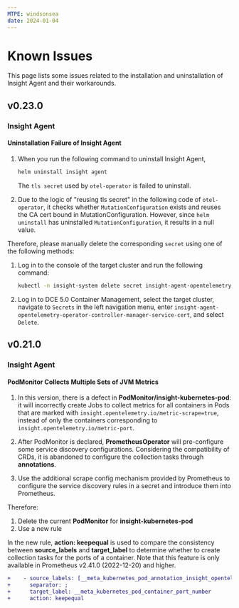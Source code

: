 ```yaml
---
MTPE: windsonsea
date: 2024-01-04
---
```


# Known Issues

This page lists some issues related to the installation and uninstallation of Insight Agent and their workarounds.

## v0.23.0

### Insight Agent

#### Uninstallation Failure of Insight Agent

1. When you run the following command to uninstall Insight Agent,

    ```sh
    helm uninstall insight agent
    ```

    The `tls secret` used by `otel-operator` is failed to uninstall.

2. Due to the logic of "reusing tls secret" in the following code of `otel-operator`,
   it checks whether `MutationConfiguration` exists and reuses the CA cert bound in
   MutationConfiguration. However, since `helm uninstall` has uninstalled `MutationConfiguration`,
   it results in a null value.

Therefore, please manually delete the corresponding `secret` using one of the following methods:

1. Log in to the console of the target cluster and run the following command:

    ```sh
    kubectl -n insight-system delete secret insight-agent-opentelemetry-operator-controller-manager-service-cert
    ```

2. Log in to DCE 5.0 Container Management, select the target cluster, navigate to `Secrets`
   in the left navigation menu, enter `insight-agent-opentelemetry-operator-controller-manager-service-cert`,
   and select `Delete`.

## v0.21.0

### Insight Agent

#### PodMonitor Collects Multiple Sets of JVM Metrics

1. In this version, there is a defect in **PodMonitor/insight-kubernetes-pod**: it will incorrectly
   create Jobs to collect metrics for all containers in Pods that are marked with
   `insight.opentelemetry.io/metric-scrape=true`, instead of only the containers corresponding
   to `insight.opentelemetry.io/metric-port`.

2. After PodMonitor is declared, **PrometheusOperator** will pre-configure some service discovery configurations.
   Considering the compatibility of CRDs, it is abandoned to configure the collection tasks through **annotations**.

3. Use the additional scrape config mechanism provided by Prometheus to configure the service discovery rules
   in a secret and introduce them into Prometheus.

Therefore:

1. Delete the current **PodMonitor** for **insight-kubernetes-pod**
2. Use a new rule

In the new rule, **action: keepequal** is used to compare the consistency between **source_labels**
and **target_label** to determine whether to create collection tasks for the ports of a container.
Note that this feature is only available in Prometheus v2.41.0 (2022-12-20) and higher.

```diff
+    - source_labels: [__meta_kubernetes_pod_annotation_insight_opentelemetry_io_metric_port]
+      separator: ;
+      target_label: __meta_kubernetes_pod_container_port_number
+      action: keepequal
```

